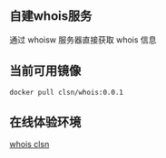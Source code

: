## 自建whois服务
通过 whoisw 服务器直接获取 whois 信息

## 当前可用镜像
```
docker pull clsn/whois:0.0.1
```

## 在线体验环境
[whois clsn](https://whois.clsn.io)
